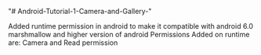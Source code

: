 "# Android-Tutorial-1-Camera-and-Gallery-" 

Added runtime permission in android to make it compatible with android 6.0 marshmallow and higher version of android
Permissions Added on runtime are:
Camera and Read permission
